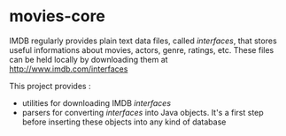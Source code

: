 movies-core
=========
<p>
IMDB regularly provides plain text data files, called <i>interfaces</i>, that stores useful informations about movies, actors, genre, ratings, etc. These files can be held locally by downloading them at <a href="http://www.imdb.com/interfaces">http://www.imdb.com/interfaces</a>
</p>
<p>
This project provides :
<ul>
<li>utilities for downloading IMDB <i>interfaces</i></li>
<li>parsers for converting <i>interfaces</i> into Java objects. It's a first step before inserting these objects into any kind of database</li>
</ul>
</p>
